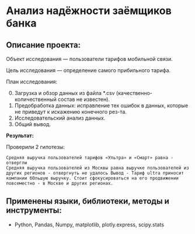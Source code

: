 # Анализ надёжности заёмщиков банка

## Описание проекта:

Объект исследования — пользователи тарифов мобильной связи.

Цель исследования — определение самого прибильного тарифа.

План исследования:

0. Загрузка и обзор данных из файла *.csv (качественно-количественный состав не известен).
1. Предобработка данных: исправление тех ошибок в данных, которые не приведут к искажению конечного рез-та.
2. Исследовательский анализ данных.
3. Общий вывод.

**Результат:**

Проверили 2 гипотезы:

    Средняя выручка пользователей тарифов «Ультра» и «Смарт» равна - отвергли
    Средняя выручка пользователей из Москвы равна выручке пользователей из других регионов - отвергнуть не удалось Вывод - Тариф ultra приносит компании бОльшую выручку. Стоит сфокусироваться на его продвижении повсеместно - в Москве и других регионах.

## Применены языки, библиотеки, методы и инструменты:
- Python, Pandas, Numpy, matplotlib, plotly.express, scipy.stats
